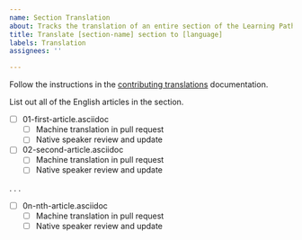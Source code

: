 ```yaml
---
name: Section Translation
about: Tracks the translation of an entire section of the Learning Path
title: Translate [section-name] section to [language]
labels: Translation
assignees: ''

---
```


Follow the instructions in the [contributing translations](https://github.com/InnerSourceCommons/InnerSourceLearningPath/blob/main/CONTRIBUTING.md#translations) documentation.

List out all of the English articles in the section.

- [ ] 01-first-article.asciidoc
  - [ ] Machine translation in pull request
  - [ ] Native speaker review and update
- [ ] 02-second-article.asciidoc
  - [ ] Machine translation in pull request
  - [ ] Native speaker review and update

. . . 

- [ ] 0n-nth-article.asciidoc
  - [ ] Machine translation in pull request
  - [ ] Native speaker review and update

